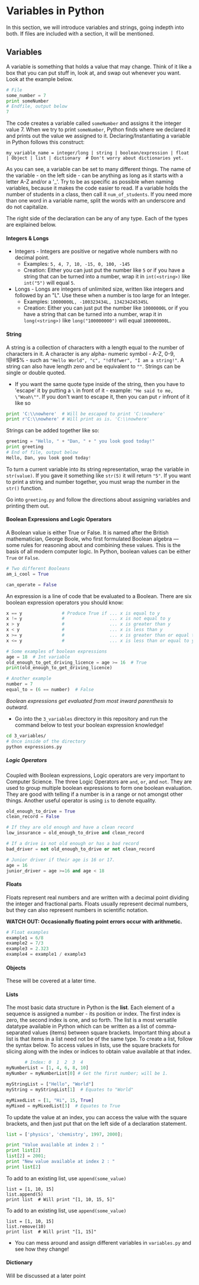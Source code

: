 # Variables in Python

In this section, we will introduce variables and strings, going indepth into both. If files are included with a 
section, it will be mentioned.


## Variables

A variable is something that holds a value that may change. Think of it like a box that you can put stuff in, look at, 
and swap out whenever you want. Look at the example below.
```python
# File
some_number = 7
print someNumber
# Endfile, output below
7
```

The code creates a variable called `someNumber` and assigns it the integer value 7. When we try to print `someNumber`, 
Python finds where we declared it and prints out the value we assigned to it. Declaring/Instantiating a variable in 
Python follows this construct:
```
my_variable_name = integer/long | string | boolean/expression | float | Object | list | dictionary  # Don't worry about dictionaries yet.
```

As you can see, a variable can be set to many different things. The name of the variable - on the left side - can be 
anything as long as it starts with a letter A-Z and/or a '_'. Try to be as specific as possible when naming variables, 
because it makes the code easier to read. If a variable holds the number of students in a class, then call it 
`num_of_students`. If you need more than one word in a variable name, split the words with an underscore and do not 
capitalize.

The right side of the declaration can be any of any type. Each of the types are explained below.


#### Integers & Longs

* Integers - Integers are positive or negative whole numbers with no decimal point. 
    - Examples: `5, 4, 7, 10, -15, 0, 100, -145`
    - Creation: Either you can just put the number like `5` or if you have a string that can be turned into a number,
    wrap it in `int(<string>)` like `int("5")` will equal `5`.
* Longs - Longs are integers of unlimited size, written like integers and followed by an "L". Use these when a number 
is too large for an Integer.
    - Examples: `10000000L, -100323434L, 134234245345L`
    - Creation: Either you can just put the number like `10000000L` or if you have a string that can be turned into a number,
    wrap it in `long(<string>)` like `long("100000000")` will equal `100000000L`.
    
    
#### String

A string is a collection of characters with a length equal to the number of characters in it. A character is any alpha-
numeric symbol - A-Z, 0-9, !@#$% - such as `"Hello World", "c", "!dfdfwer", "I am a string!"`. A string can also have 
length zero and be equivalent to `""`. Strings can be single or double quoted. 

* If you want the same quote type inside of the string, then you have to 'escape' it by putting a `\` in front of it -
example: `"He said to me, \"Woah\""`. If you don't want to escape it, then you can put `r` infront of it like so

```python
print 'C:\\nowhere'  # Will be escaped to print 'C:\nowhere'
print r'C:\\nowhere' # Will print as is. 'C:\\nowhere'
```

Strings can be added together like so:

```python
greeting = "Hello, " + "Dan, " + " you look good today!"
print greeting
# End of file, output below
Hello, Dan, you look good today!
```

To turn a current variable into its string representation, wrap the variable in `str(value)`. If you gave it something 
like `str(5)` it will return `"5"`. If you want to print a string and number together, you must wrap the number in the 
`str()` function.

Go into `greeting.py` and follow the directions about assigning variables and printing them out.


#### Boolean Expressions and Logic Operators
A Boolean value is either True or False. It is named after the British mathematician, George Boole, who first 
formulated Boolean algebra — some rules for reasoning about and combining these values. This is the basis of all modern 
computer logic. In Python, boolean values can be either `True` or `False`. 

```python
# Two different Booleans
am_i_cool = True

can_operate = False
```

An expression is a line of code that be evaluated to a Boolean. There are six boolean expression operators you should know:

```python
x == y               # Produce True if ... x is equal to y
x != y               #                 ... x is not equal to y
x > y                #                 ... x is greater than y
x < y                #                 ... x is less than y
x >= y               #                 ... x is greater than or equal to y
x <= y               #                 ... x is less than or equal to y

# Some examples of boolean expressions
age = 18  # Int variable
old_enough_to_get_driving_licence = age >= 16  # True
print(old_enough_to_get_driving_licence)

# Another example
number = 7
equal_to = (6 == number)  # False
```

*Boolean expressions get evaluated from most inward parenthesis to outward.*

* Go into the `3_variables` directory in this repository and run the command below to test your boolean expression 
knowledge!
```bash
cd 3_variables/
# Once inside of the directory
python expressions.py
```

##### Logic Operators
Coupled with Boolean expressions, Logic operators are very important to Computer Science. The three Logic Operators are 
`and`, `or`, and `not`. They are used to group multiple boolean expressions to form one boolean evaluation. They are 
good with telling if a number is in a range or not amongst other things. Another useful operator is using `is` to denote 
equality.

```python
old_enough_to_drive = True
clean_record = False

# If they are old enough and have a clean record
low_insurance = old_enough_to_drive and clean_record

# If a drive is not old enough or has a bad record
bad_driver = not old_enough_to_drive or not clean_record

# Junior driver if their age is 16 or 17.
age = 16
junior_driver = age >=16 and age < 18
```


#### Floats
Floats represent real numbers and are written with a decimal point dividing the integer and fractional parts. 
Floats usually represent decimal numbers, but they can also represent numbers in scientific notation. 

**WATCH OUT: Occasionally floating point errors occur with arithmetic.**

```python
# Float examples
example1 = 6/8
example2 = 7/3
example3 = 2.323
example4 = example1 / example3
```


#### Objects
These will be covered at a later time.


#### Lists
The most basic data structure in Python is the **list**. Each element of a sequence is assigned a number - its position 
or index. The first index is zero, the second index is one, and so forth. The list is a most versatile datatype 
available in Python which can be written as a list of comma-separated values (items) between square brackets. Important 
thing about a list is that items in a list need not be of the same type. To create a list, follow the syntax below.
To access values in lists, use the square brackets for slicing along with the index or indices to obtain value 
available at that index.

```python
       # Index: 0  1  2  3  4
myNumberList = [1, 4, 6, 8, 10]
myNumber = myNumberList[0] # Get the first number; will be 1.

myStringList = ["Hello", "World"]
myString = myStringList[1]  # Equates to "World"

myMixedList = [1, "Hi", 15, True]
myMixed = myMixedList[3]  # Equates to True
```

To update the value at an index, you can access the value with the square brackets, and then just put that on the left 
side of a declaration statement.

```python
list = ['physics', 'chemistry', 1997, 2000];

print "Value available at index 2 : "
print list[2]
list[2] = 2001;
print "New value available at index 2 : "
print list[2]
```

To add to an existing list, use `append(some_value)`

```
list = [1, 10, 15]
list.append(5)
print list  # Will print "[1, 10, 15, 5]"
```

To add to an existing list, use `append(some_value)`

```
list = [1, 10, 15]
list.remove(10)
print list  # Will print "[1, 15]"
```

* You can mess around and assign different variables in `variables.py` and see how they change!

#### Dictionary
Will be discussed at a later point




